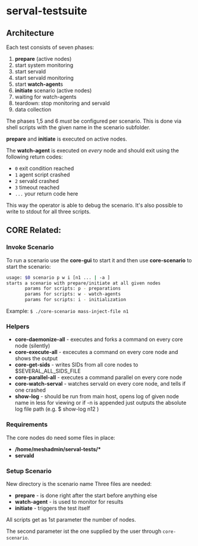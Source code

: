 # serval-testsuite

## Architecture
Each test consists of seven phases:

 1. **prepare** (active nodes)
 2. start system monitoring
 3. start servald
 4. start servald monitoring
 5. start **watch-agent**s
 6. **initiate** scenario (active nodes)
 7. waiting for watch-agents
 8. teardown: stop monitoring and servald
 9. data collection

The phases 1,5 and 6 *must* be configured per scenario. This is done via shell scripts with the given name in the scenario subfolder.

**prepare** and **initiate** is executed on active nodes.

The **watch-agent** is executed on *every* node and should exit using the following return codes:

- ```0``` exit condition reached
- ```1``` agent script crashed
- ```2``` servald crashed
- ```3``` timeout reached
- ```...``` your return code here

This way the operator is able to debug the scenario. It's also possible to write to stdout for all three scripts.

## CORE Related:
### Invoke Scenario

To run a scenario use the **core-gui** to start it and then use **core-scenario** to start the scenario:

```bash
usage: $0 scenario p w i [n1 ... | -a ]
starts a scenario with prepare/initiate at all given nodes
       params for scripts: p - preparations
       params for scripts: w - watch-agents
       params for scripts: i - initialization
```

Example: ```$ ./core-scenario mass-inject-file n1```



### Helpers
* **core-daemonize-all** - executes and forks a command on every core node (silently)
* **core-execute-all** - excecutes a command on every core node and shows the output
* **core-get-sids** - writes SIDs from all core nodes to $SEVERAL_ALL_SIDS_FILE
* **core-parallel-all** - executes a command parallel on every core node
* **core-watch-serval** - watches servald on every core node, and tells if one crashed
* **show-log** - should be run from main host, opens log of given node name in less for viewing or if -n is appended just outputs the absolute log file path (e.g. $ show-log n12 )

### Requirements

The core nodes do need some files in place:

 - **/home/meshadmin/serval-tests/\***
 - **servald**

### Setup Scenario

New directory is the scenario name
Three files are needed:
* **prepare** - is done right after the start before anything else
* **watch-agent** - is used to monitor for results
* **initiate** - triggers the test itself

All scripts get as 1st parameter the number of nodes.

The second parameter ist the one supplied by the user through ```core-scenario```.
